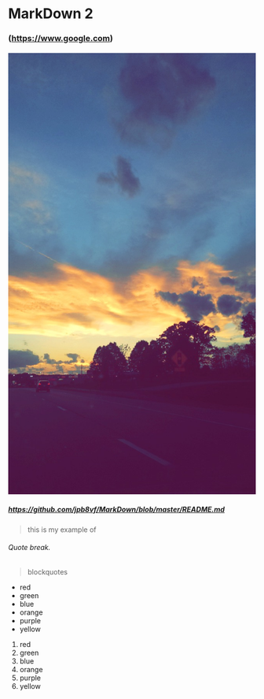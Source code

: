 # MarkDown 2
### (https://www.google.com)

#### ![alt text](https://github.com/jpb8vf/MarkDown/blob/master/IMG_2463.jpg)
##### https://github.com/jpb8vf/MarkDown/blob/master/README.md

>this is my example of

###### Quote break.

>blockquotes

* red
* green
* blue 
* orange
* purple
* yellow

1. red
2. green
3. blue
4. orange
5. purple
6. yellow
